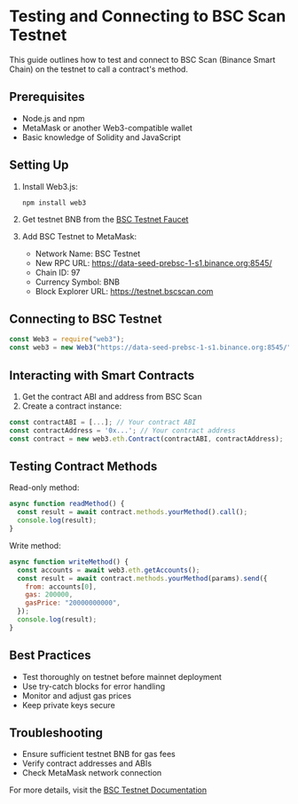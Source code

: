 # Testing and Connecting to BSC Scan Testnet

This guide outlines how to test and connect to BSC Scan (Binance Smart Chain) on the testnet to call a contract's method.

## Prerequisites

- Node.js and npm
- MetaMask or another Web3-compatible wallet
- Basic knowledge of Solidity and JavaScript

## Setting Up

1. Install Web3.js:

   ```
   npm install web3
   ```

2. Get testnet BNB from the [BSC Testnet Faucet](https://testnet.binance.org/faucet-smart)

3. Add BSC Testnet to MetaMask:
   - Network Name: BSC Testnet
   - New RPC URL: https://data-seed-prebsc-1-s1.binance.org:8545/
   - Chain ID: 97
   - Currency Symbol: BNB
   - Block Explorer URL: https://testnet.bscscan.com

## Connecting to BSC Testnet

```javascript
const Web3 = require("web3");
const web3 = new Web3("https://data-seed-prebsc-1-s1.binance.org:8545/");
```

## Interacting with Smart Contracts

1. Get the contract ABI and address from BSC Scan
2. Create a contract instance:

```javascript
const contractABI = [...]; // Your contract ABI
const contractAddress = '0x...'; // Your contract address
const contract = new web3.eth.Contract(contractABI, contractAddress);
```

## Testing Contract Methods

Read-only method:

```javascript
async function readMethod() {
  const result = await contract.methods.yourMethod().call();
  console.log(result);
}
```

Write method:

```javascript
async function writeMethod() {
  const accounts = await web3.eth.getAccounts();
  const result = await contract.methods.yourMethod(params).send({
    from: accounts[0],
    gas: 200000,
    gasPrice: "20000000000",
  });
  console.log(result);
}
```

## Best Practices

- Test thoroughly on testnet before mainnet deployment
- Use try-catch blocks for error handling
- Monitor and adjust gas prices
- Keep private keys secure

## Troubleshooting

- Ensure sufficient testnet BNB for gas fees
- Verify contract addresses and ABIs
- Check MetaMask network connection

For more details, visit the [BSC Testnet Documentation](https://docs.binance.org/smart-chain/developer/rpc.html)
